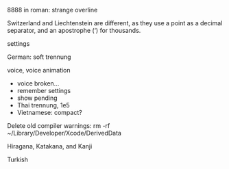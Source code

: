 8888 in roman: strange overline

Switzerland and Liechtenstein are different, as they use a point as a decimal separator, and an apostrophe (‘) for thousands.

settings

German: soft trennung

voice, voice animation

- voice broken...
- remember settings
- show pending
- Thai trennung, 1e5
- Vietnamese: compact?

Delete old compiler warnings:
rm -rf ~/Library/Developer/Xcode/DerivedData

Hiragana, Katakana, and Kanji

Turkish
